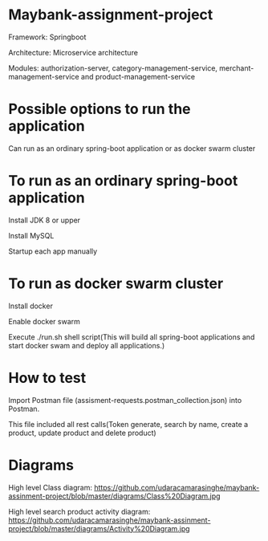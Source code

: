 # Maybank-assignment-project

 Framework: Springboot
 
 Architecture: Microservice architecture
 
 Modules: authorization-server, category-management-service, merchant-management-service and product-management-service

# Possible options to run the application

Can run as an ordinary spring-boot application or as docker swarm cluster

# To run as an ordinary spring-boot application

Install JDK 8 or upper

Install MySQL

Startup each app manually

# To run as docker swarm cluster

Install docker

Enable docker swarm

Execute ./run.sh shell script(This will build all spring-boot applications and start docker swam and deploy all applications.)

# How to test

Import Postman file (assisment-requests.postman_collection.json) into Postman.

This file included all rest calls(Token generate, search by name, create a product, update product and delete product)

# Diagrams

High level Class diagram: https://github.com/udaracamarasinghe/maybank-assinment-project/blob/master/diagrams/Class%20Diagram.jpg

High level search product activity diagram: https://github.com/udaracamarasinghe/maybank-assinment-project/blob/master/diagrams/Activity%20Diagram.jpg
